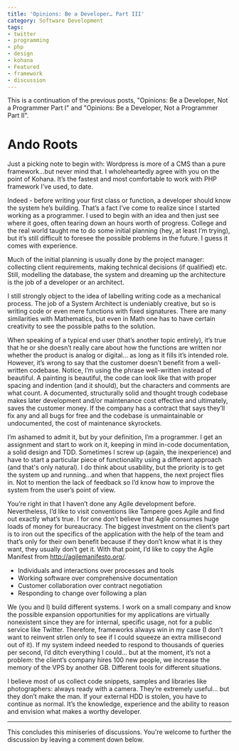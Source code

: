 ```yaml
---
title: 'Opinions: Be a Developer… Part III'
category: Software Development
tags:
- twitter
- programming
- php
- design
- kohana
- Featured
- framework
- discussion
---
```


This is a continuation of the previous posts, "Opinions: Be a Developer, Not a Programmer Part I" and "Opinions: Be a Developer, Not a Programmer Part II".

# Ando Roots

Just a picking note to begin with: Wordpress is more of a CMS than a pure framework...but never mind that. I wholeheartedly agree with you on the point of Kohana. It’s the fastest and most comfortable to work with PHP framework I’ve used, to date.

Indeed - before writing your first class or function, a developer should know the system he’s building. That’s a fact I’ve come to realize since I started working as a programmer. I used to begin with an idea and then just see where it goes, often tearing down an hours worth of progress. College and the real world taught me to do some initial planning (hey, at least I’m trying), but it’s still difficult to foresee the possible problems in the future. I guess it comes with experience.

Much of the initial planning is usually done by the project manager: collecting client requirements, making technical decisions (if qualified) etc. Still, modelling the database, the system and dreaming up the architecture is the job of a developer or an architect.

I still strongly object to the idea of labelling writing code as a mechanical process. The job of a System Architect is undeniably creative, but so is writing code or even mere functions with fixed signatures. There are many similarities with Mathematics, but even in Math one has to have certain creativity to see the possible paths to the solution.

When speaking of a typical end user (that’s another topic entirely), it’s true that he or she doesn’t really care about how the functions are written nor whether the product is analog or digital... as long as it fills it’s intended role. However, it’s wrong to say that the customer doesn’t benefit from a well-written codebase. Notice, I’m using the phrase well-written instead of beautiful. A painting is beautiful, the code can look like that with proper spacing and indention (and it should), but the characters and comments are what count. A documented, structurally solid and thought trough codebase makes later development and/or maintenance cost effective and ultimately, saves the customer money. If the company has a contract that says they’ll fix any and all bugs for free and the codebase is unmaintainable or undocumented, the cost of maintenance skyrockets.

I’m ashamed to admit it, but by your definition, I’m a programmer. I get an assignment and start to work on it, keeping in mind in-code documentation, a solid design and TDD. Sometimes I screw up (again, the inexperience) and have to start a particular piece of functionality using a different approach (and that's only natural). I do think about usability, but the priority is to get the system up and running...and when that happens, the next project flies in. Not to mention the lack of feedback so I’d know how to improve the system from the user’s point of view.

You’re right in that I haven’t done any Agile development before. Nevertheless, I’d like to visit conventions like Tampere goes Agile and find out exactly what’s true. I for one don’t believe that Agile consumes huge loads of money for bureaucracy. The biggest investment on the client’s part is to iron out the specifics of the application with the help of the team and that’s only for their own benefit because if they don’t know what it is they want, they usually don’t get it. With that point, I’d like to copy the Agile Manifest from <a href="http://agilemanifesto.org/">http://agilemanifesto.org/</a>.

<ul>
<li>Individuals and interactions over processes and tools</li>
<li>Working software over comprehensive documentation</li>
<li>Customer collaboration over contract negotiation</li>
<li>Responding to change over following a plan</li>
</ul>

We (you and I) build different systems. I work on a small company and know the possible expansion opportunities for my applications are virtually nonexistent since they are for internal, specific usage, not for a public service like Twitter. Therefore, frameworks always win in my case (I don’t want to reinvent strlen only to see if I could squeeze an extra millisecond out of it). If my system indeed needed to respond to thousands of queries per second, I’d ditch everything I could... but at the moment, it’s not a problem: the client’s company hires 100 new people, we increase the memory of the VPS by another GB. Different tools for different situations.

I believe most of us collect code snippets, samples and libraries like photographers: always ready with a camera. They’re extremely useful... but they don’t make the man. If your external HDD is stolen, you have to continue as normal. It’s the knowledge, experience and the ability to reason and envision what makes a worthy developer.

--------

This concludes this miniseries of discussions. You're welcome to further the discussion by leaving a comment down below.